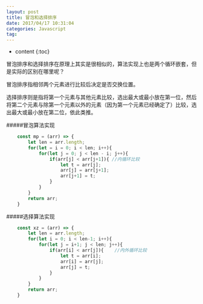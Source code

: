 ```yaml
---
layout: post
title: 冒泡和选择排序
date: 2017/04/17 10:31:04  
categories: Javascript
tag:
---
```


* content
{:toc}

冒泡排序和选择排序在原理上其实是很相似的，算法实现上也是两个循环嵌套，但是实际的区别在哪里呢？

冒泡排序指相邻两个元素进行比较后决定是否交换位置。

选择排序则是指将第一个元素与其他元素比较，选出最大或最小放在第一位，然后将第二个元素与除第一个元素以外的元素（因为第一个元素已经确定了）比较，选出最大或最小放在第二位，依此类推。

#####冒泡算法实现
```Javascript
    const mp = (arr) => {
        let len = arr.length;
        for(let = i = 0; i < len; i++){
            for(let j = 0; j < len - i; j++){
                if(arr[j] < arr[j+1]){ //内循环比较
                    let t = arr[j];
                    arr[j] = arr[j+1];
                    arr[j+1] = t;
                }
            }
        }
        return arr;
    }
```

#####选择算法实现
```Javascript
    const xz = (arr) => {
        let len = arr.length;
        for(let i = 0; i < len-1; i++){
            for(let j = i+1; j < len; j++){
                if(arr[i] < arr[j]){    //内外循环比较
                    let t = arr[i];
                    arr[i] = arr[j];
                    arr[j] = t;
                }
            }
        }
        return arr;
    }
```
